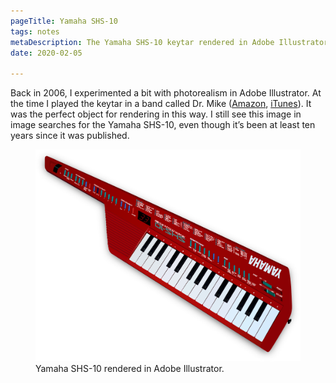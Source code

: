 ```yaml
---
pageTitle: Yamaha SHS-10
tags: notes
metaDescription: The Yamaha SHS-10 keytar rendered in Adobe Illustrator in about 2006. 
date: 2020-02-05

---
```

<span class="dropcap">B</span>ack in 2006, I experimented a bit with photorealism in Adobe Illustrator. At the time I played the keytar in a band called Dr. Mike (<a href="https://www.amazon.com/Mighty-Love-Dr-Mike/dp/B000FSMMNK/">Amazon</a>,  <a href="https://itunes.apple.com/us/album/a-mighty-love/97175026">iTunes</a>). It was the perfect object for rendering in this way. I still see this image in image searches for the Yamaha SHS-10, even though it’s been at least ten years since it was published. 

<figure>
    <img src="/images/keytar/yamaha-shs-10.png" alt="Yamaha SHS-10 Keytar">
    <figcaption>Yamaha SHS-10 rendered in Adobe Illustrator.</figcaption>
</figure>